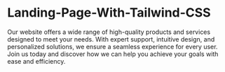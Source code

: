 # Landing-Page-With-Tailwind-CSS
Our website offers a wide range of high-quality products and services designed to meet your needs. With expert support, intuitive design, and personalized solutions, we ensure a seamless experience for every user. Join us today and discover how we can help you achieve your goals with ease and efficiency.
